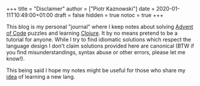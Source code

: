 +++
title = "Disclaimer"
author = ["Piotr Kaznowski"]
date = 2020-01-11T10:49:00+01:00
draft = false
hidden = true
notoc = true
+++

This blog is my personal "journal" where I keep notes about solving [Advent of Code](https://adventofcode.com/) puzzles and learning [Clojure](https://clojure.org/). It by no means pretend to be a tutorial for anyone. While I try to find idiomatic solutions which respect the language design I don't claim solutions provided here are canonical (BTW if you find misunderstandings, syntax abuse or other errors, please let me know!).

This being said I hope my notes might be useful for those who share my [idea](https://pkaznowski.gitlab.io/aoc18/idea) of learning a new lang.
